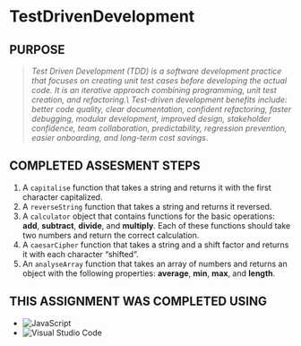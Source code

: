 # TestDrivenDevelopment

## PURPOSE

> *Test Driven Development (TDD) is a software development practice that focuses on creating unit test cases before developing the actual code. It is an iterative approach combining programming, unit test creation, and refactoring.\ Test-driven development benefits include: better code quality, clear documentation, confident refactoring, faster debugging, modular development, improved design, stakeholder confidence, team collaboration, predictability, regression prevention, easier onboarding, and long-term cost savings*.

## COMPLETED ASSESMENT STEPS

1. A `capitalise` function that takes a string and returns it with the first character capitalized.
2. A `reverseString` function that takes a string and returns it reversed.
3. A `calculator` object that contains functions for the basic operations: **add**, **subtract**, **divide**, and **multiply**. Each of these functions should take two numbers and return the correct calculation.
4. A `caesarCipher` function that takes a string and a shift factor and returns it with each character “shifted”.
5. An `analyseArray` function that takes an array of numbers and returns an object with the following properties: **average**, **min**, **max**, and **length**.

## THIS ASSIGNMENT WAS COMPLETED USING

- ![JavaScript](https://img.shields.io/badge/javascript-%23323330.svg?style=for-the-badge&logo=javascript&logoColor=%23F7DF1E)
- ![Visual Studio Code](https://img.shields.io/badge/Visual%20Studio%20Code-0078d7.svg?style=for-the-badge&logo=visual-studio-code&logoColor=white)
